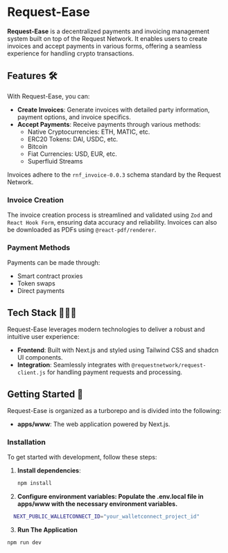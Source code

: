 # Request-Ease

**Request-Ease** is a decentralized payments and invoicing management system built on top of the Request Network. It enables users to create invoices and accept payments in various forms, offering a seamless experience for handling crypto transactions.

## Features 🛠️

With Request-Ease, you can:

- **Create Invoices**: Generate invoices with detailed party information, payment options, and invoice specifics.
- **Accept Payments**: Receive payments through various methods:
  - Native Cryptocurrencies: ETH, MATIC, etc.
  - ERC20 Tokens: DAI, USDC, etc.
  - Bitcoin
  - Fiat Currencies: USD, EUR, etc.
  - Superfluid Streams

Invoices adhere to the `rnf_invoice-0.0.3` schema standard by the Request Network.

### Invoice Creation

The invoice creation process is streamlined and validated using `Zod` and `React Hook Form`, ensuring data accuracy and reliability. Invoices can also be downloaded as PDFs using `@react-pdf/renderer`.

### Payment Methods

Payments can be made through:
- Smart contract proxies
- Token swaps
- Direct payments



## Tech Stack 🧑🏼‍💻

Request-Ease leverages modern technologies to deliver a robust and intuitive user experience:

- **Frontend**: Built with Next.js and styled using Tailwind CSS and shadcn UI components.
- **Integration**: Seamlessly integrates with `@requestnetwork/request-client.js` for handling payment requests and processing.

## Getting Started 🚀

Request-Ease is organized as a turborepo and is divided into the following:

- **apps/www**: The web application powered by Next.js.

### Installation

To get started with development, follow these steps:

1. **Install dependencies**:

   ```bash
   npm install
   ```
2. **Configure environment variables: Populate the .env.local file in apps/www with the necessary environment variables.**

  ```bash
    NEXT_PUBLIC_WALLETCONNECT_ID="your_walletconnect_project_id"
  ```
3. **Run The Application**
  ```bash
  npm run dev
  ```
